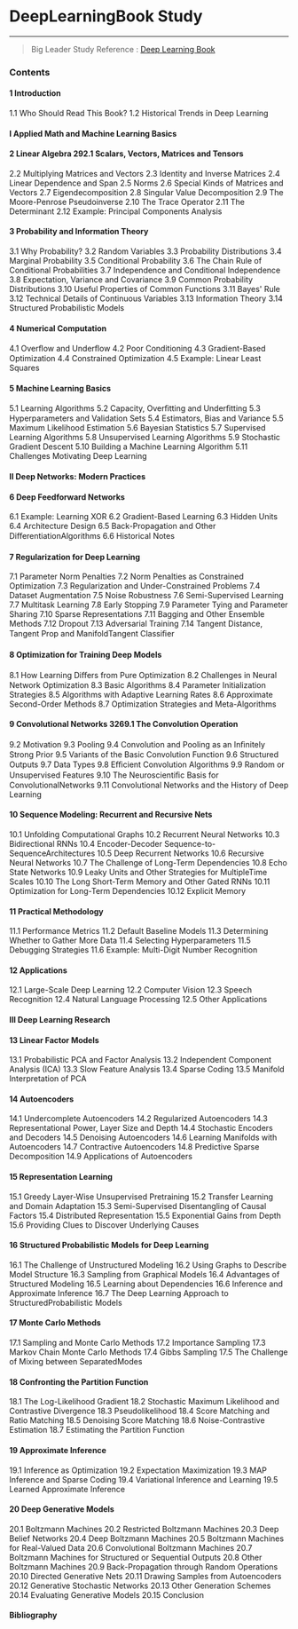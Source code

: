 # DeepLearningBook Study
-------
> Big Leader Study 
> Reference : [Deep Learning Book](http://www.deeplearningbook.org/) <br>

### Contents
#### 1 Introduction
1.1 Who Should Read This Book?
1.2 Historical Trends in Deep Learning

#### I Applied Math and Machine Learning Basics

#### 2 Linear Algebra 292.1 Scalars, Vectors, Matrices and Tensors
2.2 Multiplying Matrices and Vectors
2.3 Identity and Inverse Matrices
2.4 Linear Dependence and Span
2.5 Norms
2.6 Special Kinds of Matrices and Vectors
2.7 Eigendecomposition
2.8 Singular Value Decomposition
2.9 The Moore-Penrose Pseudoinverse
2.10 The Trace Operator
2.11 The Determinant
2.12 Example: Principal Components Analysis

#### 3 Probability and Information Theory
3.1 Why Probability?
3.2 Random Variables
3.3 Probability Distributions
3.4 Marginal Probability
3.5 Conditional Probability
3.6 The Chain Rule of Conditional Probabilities
3.7 Independence and Conditional Independence
3.8 Expectation, Variance and Covariance
3.9 Common Probability Distributions
3.10 Useful Properties of Common Functions
3.11 Bayes' Rule
3.12 Technical Details of Continuous Variables
3.13 Information Theory
3.14 Structured Probabilistic Models

#### 4 Numerical Computation
4.1 Overﬂow and Underﬂow
4.2 Poor Conditioning
4.3 Gradient-Based Optimization
4.4 Constrained Optimization
4.5 Example: Linear Least Squares

#### 5 Machine Learning Basics 
5.1 Learning Algorithms
5.2 Capacity, Overﬁtting and Underﬁtting
5.3 Hyperparameters and Validation Sets
5.4 Estimators, Bias and Variance
5.5 Maximum Likelihood Estimation
5.6 Bayesian Statistics
5.7 Supervised Learning Algorithms
5.8 Unsupervised Learning Algorithms
5.9 Stochastic Gradient Descent
5.10 Building a Machine Learning Algorithm
5.11 Challenges Motivating Deep Learning

#### II Deep Networks: Modern Practices 

#### 6 Deep Feedforward Networks 
6.1 Example: Learning XOR
6.2 Gradient-Based Learning
6.3 Hidden Units
6.4 Architecture Design
6.5 Back-Propagation and Other DiﬀerentiationAlgorithms
6.6 Historical Notes

#### 7 Regularization for Deep Learning
7.1 Parameter Norm Penalties
7.2 Norm Penalties as Constrained Optimization
7.3 Regularization and Under-Constrained Problems
7.4 Dataset Augmentation
7.5 Noise Robustness
7.6 Semi-Supervised Learning
7.7 Multitask Learning
7.8 Early Stopping
7.9 Parameter Tying and Parameter Sharing
7.10 Sparse Representations
7.11 Bagging and Other Ensemble Methods
7.12 Dropout
7.13 Adversarial Training
7.14 Tangent Distance, Tangent Prop and ManifoldTangent Classiﬁer

#### 8 Optimization for Training Deep Models
8.1 How Learning Diﬀers from Pure Optimization
8.2 Challenges in Neural Network Optimization
8.3 Basic Algorithms
8.4 Parameter Initialization Strategies
8.5 Algorithms with Adaptive Learning Rates
8.6 Approximate Second-Order Methods
8.7 Optimization Strategies and Meta-Algorithms

#### 9 Convolutional Networks 3269.1 The Convolution Operation
9.2 Motivation
9.3 Pooling
9.4 Convolution and Pooling as an Inﬁnitely Strong Prior
9.5 Variants of the Basic Convolution Function
9.6 Structured Outputs
9.7 Data Types
9.8 Eﬃcient Convolution Algorithms
9.9 Random or Unsupervised Features
9.10 The Neuroscientiﬁc Basis for ConvolutionalNetworks
9.11 Convolutional Networks and the History of Deep Learning

#### 10 Sequence Modeling: Recurrent and Recursive Nets
10.1 Unfolding Computational Graphs
10.2 Recurrent Neural Networks
10.3 Bidirectional RNNs
10.4 Encoder-Decoder Sequence-to-SequenceArchitectures
10.5 Deep Recurrent Networks
10.6 Recursive Neural Networks
10.7 The Challenge of Long-Term Dependencies
10.8 Echo State Networks
10.9 Leaky Units and Other Strategies for MultipleTime Scales
10.10 The Long Short-Term Memory and Other Gated RNNs
10.11 Optimization for Long-Term Dependencies
10.12 Explicit Memory

#### 11 Practical Methodology
11.1 Performance Metrics
11.2 Default Baseline Models
11.3 Determining Whether to Gather More Data
11.4 Selecting Hyperparameters
11.5 Debugging Strategies
11.6 Example: Multi-Digit Number Recognition

#### 12 Applications 
12.1 Large-Scale Deep Learning
12.2 Computer Vision
12.3 Speech Recognition
12.4 Natural Language Processing
12.5 Other Applications

#### III Deep Learning Research 

#### 13 Linear Factor Models 
13.1 Probabilistic PCA and Factor Analysis
13.2 Independent Component Analysis (ICA)
13.3 Slow Feature Analysis
13.4 Sparse Coding
13.5 Manifold Interpretation of PCA

#### 14 Autoencoders
14.1 Undercomplete Autoencoders
14.2 Regularized Autoencoders
14.3 Representational Power, Layer Size and Depth
14.4 Stochastic Encoders and Decoders
14.5 Denoising Autoencoders
14.6 Learning Manifolds with Autoencoders
14.7 Contractive Autoencoders
14.8 Predictive Sparse Decomposition
14.9 Applications of Autoencoders

#### 15 Representation Learning 
15.1 Greedy Layer-Wise Unsupervised Pretraining
15.2 Transfer Learning and Domain Adaptation
15.3 Semi-Supervised Disentangling of Causal Factors
15.4 Distributed Representation
15.5 Exponential Gains from Depth
15.6 Providing Clues to Discover Underlying Causes

#### 16 Structured Probabilistic Models for Deep Learning
16.1 The Challenge of Unstructured Modeling 
16.2 Using Graphs to Describe Model Structure
16.3 Sampling from Graphical Models
16.4 Advantages of Structured Modeling
16.5 Learning about Dependencies
16.6 Inference and Approximate Inference
16.7 The Deep Learning Approach to StructuredProbabilistic Models

#### 17 Monte Carlo Methods 
17.1 Sampling and Monte Carlo Methods
17.2 Importance Sampling
17.3 Markov Chain Monte Carlo Methods
17.4 Gibbs Sampling
17.5 The Challenge of Mixing between SeparatedModes

#### 18 Confronting the Partition Function
18.1 The Log-Likelihood Gradient
18.2 Stochastic Maximum Likelihood and Contrastive Divergence
18.3 Pseudolikelihood
18.4 Score Matching and Ratio Matching
18.5 Denoising Score Matching
18.6 Noise-Contrastive Estimation
18.7 Estimating the Partition Function

#### 19 Approximate Inference
19.1 Inference as Optimization
19.2 Expectation Maximization
19.3 MAP Inference and Sparse Coding
19.4 Variational Inference and Learning
19.5 Learned Approximate Inference

#### 20 Deep Generative Models

20.1 Boltzmann Machines
20.2 Restricted Boltzmann Machines
20.3 Deep Belief Networks
20.4 Deep Boltzmann Machines
20.5 Boltzmann Machines for Real-Valued Data
20.6 Convolutional Boltzmann Machines
20.7 Boltzmann Machines for Structured or Sequential Outputs
20.8 Other Boltzmann Machines
20.9 Back-Propagation through Random Operations
20.10 Directed Generative Nets
20.11 Drawing Samples from Autoencoders
20.12 Generative Stochastic Networks
20.13 Other Generation Schemes
20.14 Evaluating Generative Models
20.15 Conclusion

#### Bibliography

